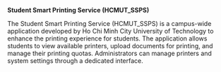 **Student Smart Printing Service (HCMUT_SSPS)**


The Student Smart Printing Service (HCMUT_SSPS) is a campus-wide application developed by Ho Chi Minh City University of Technology to enhance the printing experience for students. The application allows students to view available printers, upload documents for printing, and manage their printing quotas. Administrators can manage printers and system settings through a dedicated interface.
